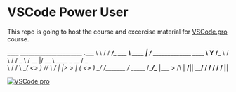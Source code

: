 # VSCode Power User

This repo is going to host the course and excercise material for [VSCode.pro](https://VSCode.pro) course.


____   ______________________            .___
\   \ /   /   _____/\_   ___ \  ____   __| _/____      _____________  ____
 \   Y   /\_____  \ /    \  \/ /  _ \ / __ |/ __ \     \____ \_  __ \/  _ \
  \     / /        \\     \___(  <_> ) /_/ \  ___/     |  |_> >  | \(  <_> )
   \___/ /_______  / \______  /\____/\____ |\___  > /\ |   __/|__|   \____/
                 \/         \/            \/    \/  \/ |__|

[![VSCode.pro](https://vscode.pro/img/pictures/vscode-power-user-learn-course.jpg)](https://VSCode.pro)